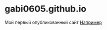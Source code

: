 # gabi0605.github.io
Мой первый опубликованный сайт
[Например](https://gabi0605.github.io/SmartAgency/)
